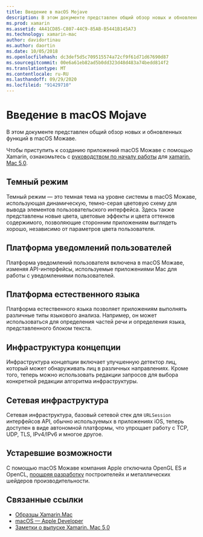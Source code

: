```yaml
---
title: Введение в macOS Mojave
description: В этом документе представлен общий обзор новых и обновленных функций в macOS Можаве.
ms.prod: xamarin
ms.assetid: 4A41CD85-C807-44C9-85AB-B5441B145A73
ms.technology: xamarin-mac
author: davidortinau
ms.author: daortin
ms.date: 10/05/2018
ms.openlocfilehash: dc3def5d5c709515574a72cf9f61d71d67690d87
ms.sourcegitcommit: 00e6a61eb82ad5b0dd323d48d483a74bedd814f2
ms.translationtype: MT
ms.contentlocale: ru-RU
ms.lasthandoff: 09/29/2020
ms.locfileid: "91429710"
---
```

# <a name="introduction-to-macos-mojave"></a>Введение в macOS Mojave

В этом документе представлен общий обзор новых и обновленных функций в macOS Можаве.

Чтобы приступить к созданию приложений macOS Можаве с помощью Xamarin, ознакомьтесь с [руководством по началу работы](~/mac/platform/introduction-to-macos-mojave/get-started.md) для [xamarin. Mac 5,0](https://github.com/xamarin/release-notes-archive/blob/master/release-notes/mac/xamarin.mac_5/xamarin.mac_5.0.md).

## <a name="dark-mode"></a>Темный режим

Темный режим — это темная тема на уровне системы в macOS Можаве, использующая динамическую, темно-серая цветовую схему для вывода элементов пользовательского интерфейса. Здесь также представлены новые цвета, цветовые эффекты и цвета оттенков содержимого, позволяющие сторонним приложениям выглядеть хорошо, независимо от параметров цвета пользователя.

## <a name="user-notifications-framework"></a>Платформа уведомлений пользователей

Платформа уведомлений пользователя включена в macOS Можаве, изменяя API-интерфейсы, используемые приложениями Mac для работы с уведомлениями пользователей.

## <a name="natural-language-framework"></a>Платформа естественного языка

Платформа естественного языка позволяет приложениям выполнять различные типы языкового анализа. Например, он может использоваться для определения частей речи и определения языка, представленного блоком текста.

## <a name="vision-framework"></a>Инфраструктура концепции

Инфраструктура концепции включает улучшенную детектор лиц, который может обнаруживать лиц в различных направлениях. Кроме того, теперь можно использовать редакции запросов для выбора конкретной редакции алгоритма инфраструктуры.

## <a name="network-framework"></a>Сетевая инфраструктура

Сетевая инфраструктура, базовый сетевой стек для `URLSession` интерфейсов API, обычно используемых в приложениях iOS, теперь доступен в виде автономной платформы, что упрощает работу с TCP, UDP, TLS, IPv4/IPv6 и многое другое.

## <a name="deprecations"></a>Устаревшие возможности

С помощью macOS Можаве компания Apple отключила OpenGL ES и OpenCL, [поощряя разработку](https://developer.apple.com/macos/whats-new/) построителейх и металлических шейдеров производительности.

## <a name="related-links"></a>Связанные ссылки

- [Образцы Xamarin.Mac](/samples/browse/?products=xamarin&term=Xamarin.Mac)
- [macOS — Apple Developer](https://developer.apple.com/macos/)
- [Заметки о выпуске Xamarin. Mac 5,0](/xamarin/mac/release-notes/5/5.0/)